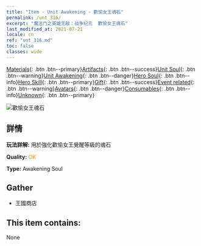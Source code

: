 ```yaml
---
title: "Item - Unit Awakening - 歡愉女王魂石"
permalink: /unt_316/
excerpt: "魔法门之英雄无敌：战争纪元  歡愉女王魂石"
last_modified_at: 2021-07-21
locale: cn
ref: "unt_316.md"
toc: false
classes: wide
---
```

 [Materials](/ItemsCN/){: .btn .btn--primary}[Artifacts](/ItemsCN/Artifacts/){: .btn .btn--success}[Unit Soul](/ItemsCN/UnitSoul/){: .btn .btn--warning}[Unit Awakening](/ItemsCN/UnitAwakening/){: .btn .btn--danger}[Hero Soul](/ItemsCN/HeroSoul/){: .btn .btn--info}[Hero Skill](/ItemsCN/HeroSkill/){: .btn .btn--primary}[Gift](/ItemsCN/Gift/){: .btn .btn--success}[Event related](/ItemsCN/Events/){: .btn .btn--warning}[Avatars](/ItemsCN/Avatars/){: .btn .btn--danger}[Consumables](/ItemsCN/Consumables/){: .btn .btn--info}[Unknown](/ItemsCN/Unknown/){: .btn .btn--primary}

 ![歡愉女王魂石](/images/u/tia_diyulingzhu.jpg)

## 詳情
 **玩法詳解:** 用於強化歡愉女王覺醒等級的魂石

 **Quality:** <span style="color: #FF8C00">OK</span>

 **Type:** Awakening Soul

## Gather

*    王國商店 

## This item contains:

  None

